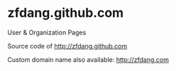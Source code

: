 zfdang.github.com
=================

User &amp; Organization Pages

Source code of http://zfdang.github.com

Custom domain name also available:
http://zfdang.com

